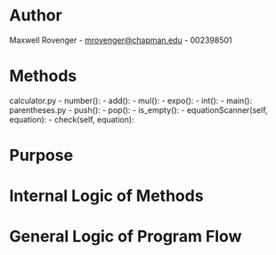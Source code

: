 # Author
Maxwell Rovenger - mrovenger@chapman.edu - 002398501

# Methods
calculator.py
    - number():
    - add():
    - mul():
    - expo():
    - int():
    - main():
parentheses.py
    - push():
    - pop():
    - is_empty():
    - equationScanner(self, equation):
    - check(self, equation):

# Purpose

# Internal Logic of Methods

# General Logic of Program Flow